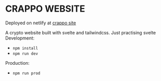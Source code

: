 # CRAPPO WEBSITE  

Deployed on netlify at [crappo site](https://crapposite.netlify.app/)

A crypto website built with svelte and tailwindcss. Just practising svelte  
Development:  
- `npm install`
- `npm run dev`

Production:
- `npm run prod`